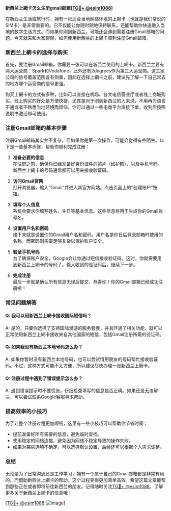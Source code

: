**新西兰上網卡怎么注册gmail邮箱[[TG💪+ @esim1088](https://t.me/s/esim1088)]**

在新西兰生活或旅行时，拥有一张适合当地网络环境的上網卡（也就是我们常说的SIM卡）是非常重要的。它不仅能让你随时随地保持联系，还能帮助你快速融入当地的数字生活方式。而如果你刚到新西兰，可能还会遇到需要注册Gmail邮箱的问题。今天就来和大家聊聊，如何使用新西兰的上網卡顺利注册Gmail邮箱。

### 新西兰上網卡的选择与购买

首先，要注册Gmail邮箱，你需要一张可以在新西兰使用的上網卡。新西兰主要有两大运营商：Spark和Vodafone，此外还有2degrees作为第三大运营商。这三家公司的信号覆盖范围各有侧重，因此在选择上網卡之前，建议先了解一下自己常去的地方哪个运营商的信号更强。

购买上網卡的方式有多种，比如可以直接在机场、各大电信营业厅或者线上商城购买。线上购买的好处是方便快捷，尤其是对于刚到新西兰的人来说，不用再为语言不通或者不熟悉当地环境而烦恼。你可以通过一些电商平台直接下单，收到后按照说明书激活即可使用。

### 注册Gmail邮箱的基本步骤

注册Gmail邮箱其实并不复杂，但如果你是第一次操作，可能会觉得有些陌生。以下是一些基本步骤，帮助你顺利完成注册：

1. **准备必要的信息**  
   在注册之前，确保你已经准备好身份证件的照片（如护照），以及手机号码。新西兰上網卡的号码通常都可以用来接收验证码。

2. **访问Gmail官网**  
   打开浏览器，输入“Gmail”并进入其官方网站。点击页面上的“创建账户”按钮。

3. **填写个人信息**  
   系统会要求你填写姓名、生日等基本信息。这些信息将用于生成你的Gmail账号名。

4. **设置用户名和密码**  
   接下来就是设置你的Gmail用户名和密码。用户名是你日后登录邮箱时使用的名称，而密码则需要足够复杂以保护账户安全。

5. **验证手机号码**  
   为了确保账户安全，Google会让你通过短信接收验证码。这时，你就需要用到新西兰上網卡的号码了。输入收到的验证码后，继续下一步。

6. **完成注册**  
   最后一步就是确认所有信息无误后提交，恭喜你！你的Gmail邮箱已经成功注册啦！

### 常见问题解答

#### Q: 我可以用新西兰上網卡接收国际短信吗？  
A: 是的，只要你选择了支持国际漫游的服务套餐，并且开通了相关功能，就可以正常使用新西兰上網卡接收来自其他国家的短信，包括Gmail注册所需的验证码。

#### Q: 如果我没有新西兰本地号码怎么办？  
A: 如果你暂时没有新西兰本地号码，也可以尝试借用朋友的号码帮忙接收验证码。不过，这种方式可能不太方便，所以建议尽快办理一张新西兰上網卡。

#### Q: 注册过程中遇到了错误提示怎么办？  
A: 遇到错误提示时不要慌张，仔细检查填写的信息是否正确。如果还是无法解决，可以尝试联系Google客服寻求帮助。

### 提高效率的小技巧

为了让整个注册过程更加顺畅，这里有一些小技巧可以帮助你节省时间：

- 提前准备好所有需要的信息，避免临时查找。
- 使用稳定的网络连接，避免因为网络不稳定导致的操作失败。
- 如果对某些选项不确定，可以选择默认设置，后续还可以根据个人需求调整。

### 总结

无论是为了日常沟通还是工作学习，拥有一个属于自己的Gmail邮箱都是非常有用的。而借助新西兰上網卡的帮助，这个过程变得更加简单高效。希望这篇文章能帮到那些正在或者即将前往新西兰的朋友。记得随时关注[TG💪+ @esim1088](https://t.me/s/esim1088)，了解更多关于新西兰上網卡的信息哦！

[[TG💪+ @esim1088](https://t.me/s/esim1088) ![Image](https://i.postimg.cc/4NQfJmqS/Snipaste-2025-05-13-00-14-12.png)]